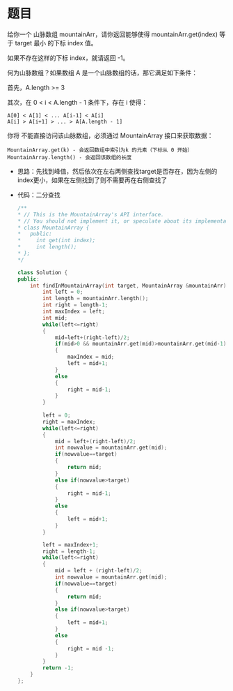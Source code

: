 # 题目
给你一个 山脉数组 mountainArr，请你返回能够使得 mountainArr.get(index) 等于 target 最小 的下标 index 值。

如果不存在这样的下标 index，就请返回 -1。

 

何为山脉数组？如果数组 A 是一个山脉数组的话，那它满足如下条件：

首先，A.length >= 3

其次，在 0 < i < A.length - 1 条件下，存在 i 使得：

    A[0] < A[1] < ... A[i-1] < A[i]
    A[i] > A[i+1] > ... > A[A.length - 1]

 

你将 不能直接访问该山脉数组，必须通过 MountainArray 接口来获取数据：

    MountainArray.get(k) - 会返回数组中索引为k 的元素（下标从 0 开始）
    MountainArray.length() - 会返回该数组的长度

 * 思路：先找到峰值，然后依次在左右两侧查找target是否存在，因为左侧的index更小，如果在左侧找到了则不需要再在右侧查找了
  

* 代码：二分查找
    ```C++
    /**
    * // This is the MountainArray's API interface.
    * // You should not implement it, or speculate about its implementation
    * class MountainArray {
    *   public:
    *     int get(int index);
    *     int length();
    * };
    */

    class Solution {
    public:
        int findInMountainArray(int target, MountainArray &mountainArr) {
            int left = 0;
            int length = mountainArr.length();
            int right = length-1;
            int maxIndex = left;
            int mid;
            while(left<=right)
            {
                mid=left+(right-left)/2;
                if(mid>0 && mountainArr.get(mid)>mountainArr.get(mid-1))
                {
                    maxIndex = mid;
                    left = mid+1;
                }
                else
                {
                    right = mid-1;
                }
            }
            
            left = 0;
            right = maxIndex;
            while(left<=right)
            {
                mid = left+(right-left)/2;
                int nowvalue = mountainArr.get(mid);
                if(nowvalue==target)
                {
                    return mid;
                }
                else if(nowvalue>target)
                {
                    right = mid-1;
                }
                else
                {
                    left = mid+1;
                }
            }

            left = maxIndex+1;
            right = length-1;
            while(left<=right)
            {
                mid = left + (right-left)/2;
                int nowvalue = mountainArr.get(mid);
                if(nowvalue==target)
                {
                    return mid;
                }
                else if(nowvalue>target)
                {
                    left = mid+1;
                }
                else
                {
                    right = mid -1;
                }
            }
            return -1;
        }
    };
    ```